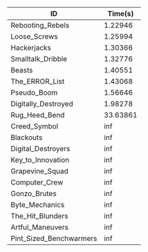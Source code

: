 |ID|Time(s)|
|-|-|
|Rebooting_Rebels|1.22946|
|Loose_Screws|1.25994|
|Hackerjacks|1.30366|
|Smalltalk_Dribble|1.32776|
|Beasts|1.40551|
|The_ERROR_List|1.43068|
|Pseudo_Boom|1.56646|
|Digitally_Destroyed|1.98278|
|Rug_Heed_Bend|33.63861|
|Creed_Symbol|inf|
|Blackouts|inf|
|Digital_Destroyers|inf|
|Key_to_Innovation|inf|
|Grapevine_Squad|inf|
|Computer_Crew|inf|
|Gonzo_Brutes|inf|
|Byte_Mechanics|inf|
|The_Hit_Blunders|inf|
|Artful_Maneuvers|inf|
|Pint_Sized_Benchwarmers|inf|
